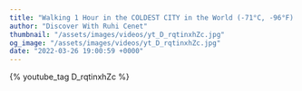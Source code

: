 ```yaml
---
title: "Walking 1 Hour in the COLDEST CITY in the World (-71°C, -96°F) YAKUTSK / YAKUTIA"
author: "Discover With Ruhi Cenet"
thumbnail: "/assets/images/videos/yt_D_rqtinxhZc.jpg"
og_image: "/assets/images/videos/yt_D_rqtinxhZc.jpg"
date: "2022-03-26 19:00:59 +0000"
---
```


{% youtube_tag D_rqtinxhZc %}
